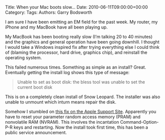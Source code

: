 Title: When your Mac boots slow&#8230;
Date: 2010-06-11T09:00:00+00:00
Category: 
Tags: 
Authors: Garry Bodsworth

I am sure I have been emitting an EM field for the past week. My router, my iPhone and my MacBook have all been playing up.

My MacBook has been booting really slow (I&#8217;m talking 20 to 40 minutes) and the graphics and general operation have been going downhill. I thought I would take a Windows inspired fix after trying everything else I could think of (blaming the processor, hard drive, graphics chip), and reinstall the operating system.

This failed numerous times. Something as simple as an install? Great. Eventually getting the install log shows this type of message:

> Unable to set as boot disk: the bless tool was unable to set the current boot disk

This is on a completely clean install of Snow Leopard. The installer was also unable to unmount which inturn means repair the disk.

Somehow I stumbled on [this fix on the Apple Support Site][1]. Apparently you have to reset your parameter random access memory (PRAM) and nonvolatile RAM (NVRAM). This involves the incantation Command-Option-P-R keys and restarting. Now the install took first time, this has been a public service announcement.

 [1]: http://support.apple.com/kb/HT1379